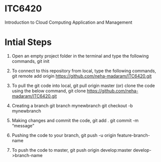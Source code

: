 # ITC6420
Introduction to Cloud Computing Application and Management

# Intial Steps 
1. Open an empty project folder in the terminal and type the following commands,
  git init
  
2. To connect to this repository from local, type the following commands,
   git remote add origin https://github.com/neha-madaram/ITC6420.git
  
3. To pull the git code into local,
   git pull origin master
   (or)
   clone the code using the below command,
   git clone https://github.com/neha-madaram/ITC6420.git
  
4. Creating a branch
   git branch mynewbranch
   git checkout -b mynewbranch
  
5. Making changes and commit the code,
    git add .
    git commit -m “message”
  
6. Pushing the code to your branch,
    git push -u origin feature-branch-name
  
7. To push the code to master,
   git push origin develop:master
  develop->branch-name
